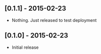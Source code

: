 ## [0.1.1] - 2015-02-23

* Nothing. Just released to test deployment

## [0.1.0] - 2015-02-23

* Initial release
